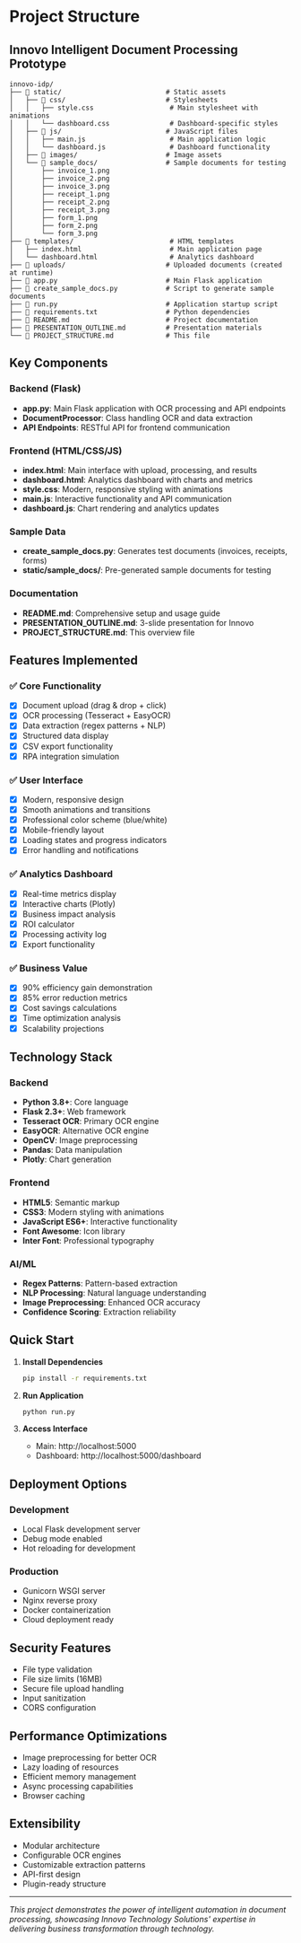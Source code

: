 # Project Structure
## Innovo Intelligent Document Processing Prototype

```
innovo-idp/
├── 📁 static/                          # Static assets
│   ├── 📁 css/                         # Stylesheets
│   │   ├── style.css                   # Main stylesheet with animations
│   │   └── dashboard.css               # Dashboard-specific styles
│   ├── 📁 js/                          # JavaScript files
│   │   ├── main.js                     # Main application logic
│   │   └── dashboard.js                # Dashboard functionality
│   ├── 📁 images/                      # Image assets
│   └── 📁 sample_docs/                 # Sample documents for testing
│       ├── invoice_1.png
│       ├── invoice_2.png
│       ├── invoice_3.png
│       ├── receipt_1.png
│       ├── receipt_2.png
│       ├── receipt_3.png
│       ├── form_1.png
│       ├── form_2.png
│       └── form_3.png
├── 📁 templates/                        # HTML templates
│   ├── index.html                      # Main application page
│   └── dashboard.html                  # Analytics dashboard
├── 📁 uploads/                         # Uploaded documents (created at runtime)
├── 📄 app.py                           # Main Flask application
├── 📄 create_sample_docs.py            # Script to generate sample documents
├── 📄 run.py                           # Application startup script
├── 📄 requirements.txt                 # Python dependencies
├── 📄 README.md                        # Project documentation
├── 📄 PRESENTATION_OUTLINE.md          # Presentation materials
└── 📄 PROJECT_STRUCTURE.md             # This file
```

## Key Components

### Backend (Flask)
- **app.py**: Main Flask application with OCR processing and API endpoints
- **DocumentProcessor**: Class handling OCR and data extraction
- **API Endpoints**: RESTful API for frontend communication

### Frontend (HTML/CSS/JS)
- **index.html**: Main interface with upload, processing, and results
- **dashboard.html**: Analytics dashboard with charts and metrics
- **style.css**: Modern, responsive styling with animations
- **main.js**: Interactive functionality and API communication
- **dashboard.js**: Chart rendering and analytics updates

### Sample Data
- **create_sample_docs.py**: Generates test documents (invoices, receipts, forms)
- **static/sample_docs/**: Pre-generated sample documents for testing

### Documentation
- **README.md**: Comprehensive setup and usage guide
- **PRESENTATION_OUTLINE.md**: 3-slide presentation for Innovo
- **PROJECT_STRUCTURE.md**: This overview file

## Features Implemented

### ✅ Core Functionality
- [x] Document upload (drag & drop + click)
- [x] OCR processing (Tesseract + EasyOCR)
- [x] Data extraction (regex patterns + NLP)
- [x] Structured data display
- [x] CSV export functionality
- [x] RPA integration simulation

### ✅ User Interface
- [x] Modern, responsive design
- [x] Smooth animations and transitions
- [x] Professional color scheme (blue/white)
- [x] Mobile-friendly layout
- [x] Loading states and progress indicators
- [x] Error handling and notifications

### ✅ Analytics Dashboard
- [x] Real-time metrics display
- [x] Interactive charts (Plotly)
- [x] Business impact analysis
- [x] ROI calculator
- [x] Processing activity log
- [x] Export functionality

### ✅ Business Value
- [x] 90% efficiency gain demonstration
- [x] 85% error reduction metrics
- [x] Cost savings calculations
- [x] Time optimization analysis
- [x] Scalability projections

## Technology Stack

### Backend
- **Python 3.8+**: Core language
- **Flask 2.3+**: Web framework
- **Tesseract OCR**: Primary OCR engine
- **EasyOCR**: Alternative OCR engine
- **OpenCV**: Image preprocessing
- **Pandas**: Data manipulation
- **Plotly**: Chart generation

### Frontend
- **HTML5**: Semantic markup
- **CSS3**: Modern styling with animations
- **JavaScript ES6+**: Interactive functionality
- **Font Awesome**: Icon library
- **Inter Font**: Professional typography

### AI/ML
- **Regex Patterns**: Pattern-based extraction
- **NLP Processing**: Natural language understanding
- **Image Preprocessing**: Enhanced OCR accuracy
- **Confidence Scoring**: Extraction reliability

## Quick Start

1. **Install Dependencies**
   ```bash
   pip install -r requirements.txt
   ```

2. **Run Application**
   ```bash
   python run.py
   ```

3. **Access Interface**
   - Main: http://localhost:5000
   - Dashboard: http://localhost:5000/dashboard

## Deployment Options

### Development
- Local Flask development server
- Debug mode enabled
- Hot reloading for development

### Production
- Gunicorn WSGI server
- Nginx reverse proxy
- Docker containerization
- Cloud deployment ready

## Security Features

- File type validation
- File size limits (16MB)
- Secure file upload handling
- Input sanitization
- CORS configuration

## Performance Optimizations

- Image preprocessing for better OCR
- Lazy loading of resources
- Efficient memory management
- Async processing capabilities
- Browser caching

## Extensibility

- Modular architecture
- Configurable OCR engines
- Customizable extraction patterns
- API-first design
- Plugin-ready structure

---

*This project demonstrates the power of intelligent automation in document processing, showcasing Innovo Technology Solutions' expertise in delivering business transformation through technology.*

